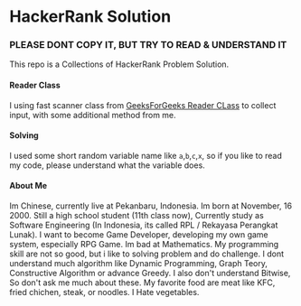 # HackerRank Solution
### PLEASE DONT COPY IT, BUT TRY TO READ & UNDERSTAND IT

This repo is a Collections of HackerRank Problem Solution.

#### Reader Class
I using fast scanner class from <a href="https://www.geeksforgeeks.org/fast-io-in-java-in-competitive-programming/">GeeksForGeeks Reader CLass</a> to collect input, with some additional method from me.

#### Solving
I used some short random variable name like `a`,`b`,`c`,`x`, so if you like to read my code, please understand what the variable does.

#### About Me
Im Chinese, currently live at Pekanbaru, Indonesia. Im born at November, 16 2000. Still a high school student (11th class now), Currently study as Software Engineering (In Indonesia, its called RPL / Rekayasa Perangkat Lunak). I want to become Game Developer, developing my own game system, especially RPG Game. Im bad at Mathematics. My programming skill are not so good, but i like to solving problem and do challenge. I dont understand much algorithm like Dynamic Programming, Graph Teory, Constructive Algorithm or advance Greedy. I also don't understand Bitwise, So don't ask me much about these. My favorite food are meat like KFC, fried chichen, steak, or noodles. I Hate vegetables. 
